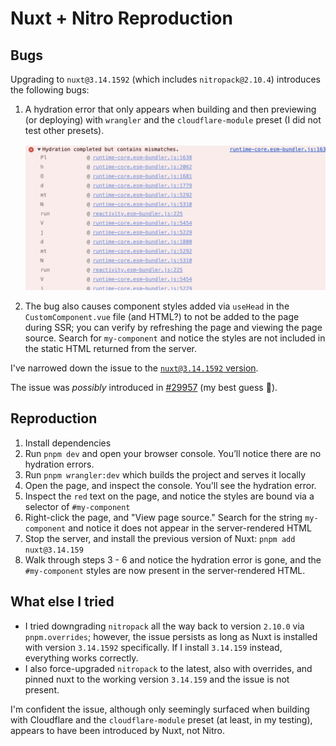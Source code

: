 # Nuxt + Nitro Reproduction

## Bugs

Upgrading to `nuxt@3.14.1592` (which includes `nitropack@2.10.4`) introduces the following bugs:

1. A hydration error that only appears when building and then previewing (or deploying) with `wrangler` and the `cloudflare-module` preset (I did not test other presets).

    ![Hydration Error](hydration-error.png)
2. The bug also causes component styles added via `useHead` in the `CustomComponent.vue` file (and HTML?) to not be added to the page during SSR; you can verify by refreshing the page and viewing the page source. Search for `my-component` and notice the styles are not included in the static HTML returned from the server.

I've narrowed down the issue to the [`nuxt@3.14.1592` version](https://github.com/nuxt/nuxt/releases/tag/v3.14.1592).

The issue was _possibly_ introduced in [#29957](https://github.com/nuxt/nuxt/pull/29957) (my best guess :grimacing:).

## Reproduction

1. Install dependencies
2. Run `pnpm dev` and open your browser console. You’ll notice there are no hydration errors.
3. Run `pnpm wrangler:dev` which builds the project and serves it locally
4. Open the page, and inspect the console. You'll see the hydration error.
5. Inspect the `red` text on the page, and notice the styles are bound via a selector of `#my-component`
6. Right-click the page, and "View page source." Search for the string `my-component` and notice it does not appear in the server-rendered HTML
7. Stop the server, and install the previous version of Nuxt: `pnpm add nuxt@3.14.159`
8. Walk through steps 3 - 6 and notice the hydration error is gone, and the `#my-component` styles are now present in the server-rendered HTML.

## What else I tried

- I tried downgrading `nitropack` all the way back to version `2.10.0` via `pnpm.overrides`; however, the issue persists as long as Nuxt is installed with version `3.14.1592` specifically. If I install `3.14.159` instead, everything works correctly.
- I also force-upgraded `nitropack` to the latest, also with overrides, and pinned nuxt to the working version `3.14.159` and the issue is not present.

I'm confident the issue, although only seemingly surfaced when building with Cloudflare and the `cloudflare-module` preset (at least, in my testing), appears to have been introduced by Nuxt, not Nitro.

